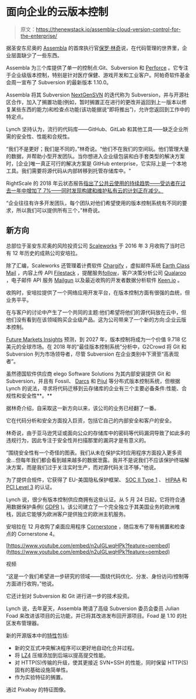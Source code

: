 # 面向企业的云版本控制

> 原文：<https://thenewstack.io/assembla-cloud-version-control-for-the-enterprise/>

据圣安东尼奥的 [Assembla](https://www.assembla.com/) 的首席执行官[保罗·林奇](https://www.linkedin.com/in/paulglynch/)说，在代码管理的世界里，企业层面缺少了一些东西。

Assembla 为三个库提供了单一的控制点:Git、Subversion 和 [Perforce](https://www.perforce.com/) 。它专注于企业级版本控制，特别是针对医疗保健、游戏开发和工业客户。阿帕奇软件基金会周一宣布了 Subversion 的最新版本 1.10.0。

Assembla 将其 Subversion [NextGenSVN](https://www.assembla.com/subversion) 的迭代称为 Subversion，并与开源社区合作，加入了搁置功能(例如，暂时搁置正在进行的更改并返回到上一版本以修复某些东西的能力)和检查点功能(该功能据说“即将推出”)，允许您返回到工作中的特定点。

Lynch 坚持认为，流行的代码库——GitHub、GitLab 和其他工具——缺乏企业所需的安全性、性能和合规性。

“我们不是更好；我们是不同的，”林奇说。“他们不在我们的空间玩。他们管理大量的数据，并帮助小型开发团队。当你想进入企业级包装和白手套类型的解决方案时，[企业]唯一真正可行的解决方案是 GitHub enterprise，它实际上是一个本地工具。我们需要将源代码从内部转移到托管存储库中。"

RightScale 的 2018 年云状态报告[指出了公共云使用的持续趋势——受访者在过去一年中增加了 7%——同时发现构建和维护私有云的计划正在减少。](https://www.rightscale.com/lp/state-of-the-cloud)

“企业往往有许多开发团队，每个团队对他们希望使用的版本控制系统有不同的要求，所以我们可以提供所有三个，”林奇说。

## 新方向

总部位于圣安东尼奥的风险投资公司 [Scaleworks](https://www.scaleworks.com/companies/assembla) 于 2016 年 3 月收购了当时已有 12 年历史的成熟公司安培拉。

除了汇编，Scaleworks 还管理着计费软件 [Chargify](https://www.chargify.com/) ，虚拟邮件系统 [Earth Class Mail](https://www.earthclassmail.com/) ，内容上传 API [Filestack](https://www.filestack.com/) ，提醒服务[follow](https://followup.cc/)，客户决策分析公司 [Qualaroo](https://qualaroo.com/) ，电子邮件 API 服务 [Mailgun](https://www.mailgun.com/) 以及最近收购的开发者数据分析软件 [Keen.io](https://keen.io/) 。

收购时，安培拉提供了一个网络应用开发平台，在版本控制方面有很强的血统，但业务平平。

在与客户的讨论中产生了一个共同的主题:他们希望将他们的源代码放在云中，但他们没有看到在该领域购买企业级产品。这为公司带来了一个新的方向:企业云版本控制。

[Future Markets Insights](https://www.futuremarketinsights.com/reports/version-control-systems-market) 预测，到 2027 年，版本控制将成为一个价值 9.718 亿美元的全球市场。在 2018 年的“最佳版本控制系统”分析中，G2Crowd 将 Git 和 Subversion 列为市场领导者，尽管 Subversion 在企业类别中下滑至“高表现者”。

虽然德国软件供应商 elego Software Solutions 为其内部安装提供 Git 和 Subversion，并且有 Fossil、 [Darcs](http://darcs.net/) 和 [Pijul](https://pijul.org/) 等分布式版本控制系统，但根据 Lynch 的说法，寻求将代码迁移到云存储库的企业有三个主要必备条件:性能、合规性和安全性**。**

据林奇介绍，自采取这一新方向以来，该公司的业务已经翻了一番。

它在代码分析和安全方面投入巨资，包括它自己的内部安全和客户的安全。

林奇说，由于亚马逊凭证或面向公众的存储库中的密码等代码漏洞导致了如此多的违规行为，因此专注于安全性并扫描那里的漏洞才是有意义的。

“围绕安全性有一个奇怪的图表。我们从未在保护实时应用程序方面投入更多资金…但每年我们都会看到越来越多的数据泄露。我并不是说我们不应该保护终端解决方案，而是我们过于关注实时生产，而对源代码关注不够，”他说。

为了提供合规件，它获得了 EU-美国隐私保护框架、 [SOC II Type 1](https://www.aicpa.org/interestareas/frc/assuranceadvisoryservices/sorhome.html) 、 [HIPAA](https://www.hhs.gov/hipaa/for-professionals/security/laws-regulations/index.html) 和 [PCI Level 3](https://www.pcisecuritystandards.org/) 的认证。

Lynch 说，很少有版本控制供应商拥有这些认证。从 5 月 24 日起，它将符合通用数据保护条例( [GDPR](https://www.eugdpr.org/) )。该公司建立了一个完全独立于其美国业务的欧洲堆栈，因此它能够为欧洲客户提供独立的欧洲主机服务。

安培拉在 12 月收购了桌面应用程序 [Cornerstone](https://cornerstone.assembla.com/) ，随后发布了带有搁置和检查点的 Cornerstone 4。

[https://www.youtube.com/embed/n2uIGLwqHPk?feature=oembed](https://www.youtube.com/embed/n2uIGLwqHPk?feature=oembed)

视频

“这是一个我们希望进一步研究的领域——围绕代码优化、分发、身份访问/控制等方面进行收购，”他说。

它还计划对 Subversion 和 Git 进行进一步的技术投资。

Lynch 说，去年夏天，Assembla 聘请了高级 Subversion 委员会委员 Julian Foad 来改进该项目的云功能，并已将其改进发布回开源项目。Foad 是 1.10 的社区发布管理器。

新的开源版本中的[特性](https://medium.com/@jacek_39594/next-subversion-release-what-to-expect-in-release-1-10-this-march-3699b34b2a49)包括:

*   新的交互式冲突解决程序可以更好地自动化合并过程。
*   将 [LZ4](http://lz4.github.io/lz4/) 压缩添加到后端以提高提交性能。
*   对 HTTP(S)传输的升级，使其更接近 SVN+SSH 的性能，同时保留 HTTP(S)固有的基础设施简单性。
*   作为实验特征的搁置。

通过 Pixabay 的特征图像。

<svg xmlns:xlink="http://www.w3.org/1999/xlink" viewBox="0 0 68 31" version="1.1"><title>Group</title> <desc>Created with Sketch.</desc></svg>